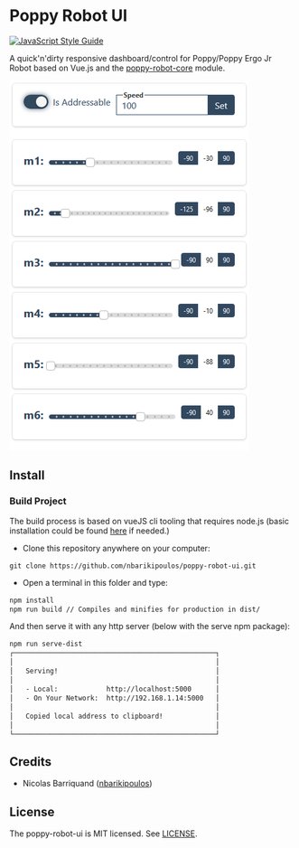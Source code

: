 # Poppy Robot UI

[![JavaScript Style Guide][standard-image]][standard-url]


A quick'n'dirty responsive dashboard/control for Poppy/Poppy Ergo Jr Robot based on Vue.js and the [poppy-robot-core](https://github.com/nbarikipoulos/poppy-robot-core) module.

![motor control](./doc/control-mobile.png "Motor control ( rendering on mobile)")

## Install

### Build Project

The build process is based on vueJS cli tooling that requires node.js (basic installation could be found [here](https://github.com/nbarikipoulos/poppy-robot-cli#installing-nodejs) if needed.)

- Clone this repository anywhere on your computer:

```shell
git clone https://github.com/nbarikipoulos/poppy-robot-ui.git
```

- Open a terminal in this folder and type:

```shell
npm install
npm run build // Compiles and minifies for production in dist/
```

And then serve it with any http server (below with the serve npm package):
```shell
npm run serve-dist
┌──────────────────────────────────────────────────┐
│                                                  │
│   Serving!                                       │
│                                                  │
│   - Local:            http://localhost:5000      │
│   - On Your Network:  http://192.168.1.14:5000   │
│                                                  │
│   Copied local address to clipboard!             │
│                                                  │
└──────────────────────────────────────────────────┘
```

## Credits

- Nicolas Barriquand ([nbarikipoulos](https://github.com/nbarikipoulos))

## License

The poppy-robot-ui is MIT licensed. See [LICENSE](./LICENSE.md).

[standard-url]: https://standardjs.com
[standard-image]: https://img.shields.io/badge/code_style-standard-brightgreen.svg